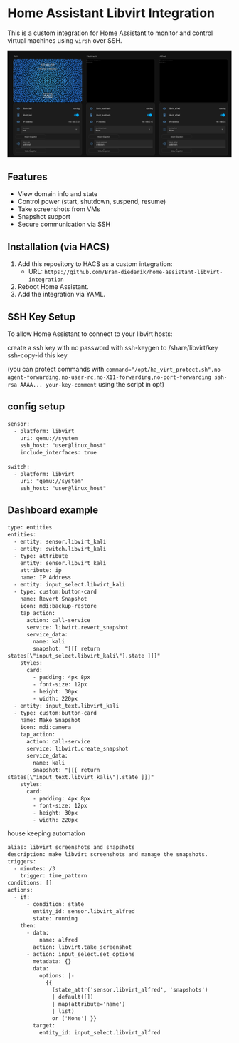 # Home Assistant Libvirt Integration

This is a custom integration for Home Assistant to monitor and control virtual machines using `virsh` over SSH.

![Screenshot of dashboard](images/libvirt.png)

## Features

- View domain info and state
- Control power (start, shutdown, suspend, resume)
- Take screenshots from VMs
- Snapshot support
- Secure communication via SSH

## Installation (via HACS)

1. Add this repository to HACS as a custom integration:
   - URL: `https://github.com/Bram-diederik/home-assistant-libvirt-integration`
2. Reboot Home Assistant.
3. Add the integration via YAML.

## SSH Key Setup

To allow Home Assistant to connect to your libvirt hosts:

create a ssh key with no password with ssh-keygen to /share/libvirt/key
ssh-copy-id this key

(you can protect commands with `command="/opt/ha_virt_protect.sh",no-agent-forwarding,no-user-rc,no-X11-forwarding,no-port-forwarding ssh-rsa AAAA... your-key-comment` using the script in opt)

## config setup

```
sensor:
  - platform: libvirt
    uri: qemu://system
    ssh_host: "user@linux_host"
    include_interfaces: true

switch:
  - platform: libvirt
    uri: "qemu://system"
    ssh_host: "user@linux_host"
```


## Dashboard example

```
type: entities
entities:
  - entity: sensor.libvirt_kali
  - entity: switch.libvirt_kali
  - type: attribute
    entity: sensor.libvirt_kali
    attribute: ip
    name: IP Address
  - entity: input_select.libvirt_kali
  - type: custom:button-card
    name: Revert Snapshot
    icon: mdi:backup-restore
    tap_action:
      action: call-service
      service: libvirt.revert_snapshot
      service_data:
        name: kali
        snapshot: "[[[ return states[\"input_select.libvirt_kali\"].state ]]]"
    styles:
      card:
        - padding: 4px 8px
        - font-size: 12px
        - height: 30px
        - width: 220px
  - entity: input_text.libvirt_kali
  - type: custom:button-card
    name: Make Snapshot
    icon: mdi:camera
    tap_action:
      action: call-service
      service: libvirt.create_snapshot
      service_data:
        name: kali
        snapshot: "[[[ return states[\"input_text.libvirt_kali\"].state ]]]"
    styles:
      card:
        - padding: 4px 8px
        - font-size: 12px
        - height: 30px
        - width: 220px
```

house keeping automation
```
alias: libvirt screenshots and snapshots
description: make libvirt screenshots and manage the snapshots.
triggers:
  - minutes: /3
    trigger: time_pattern
conditions: []
actions:
  - if:
      - condition: state
        entity_id: sensor.libvirt_alfred
        state: running
    then:
      - data:
          name: alfred
        action: libvirt.take_screenshot
      - action: input_select.set_options
        metadata: {}
        data:
          options: |-
            {{
              (state_attr('sensor.libvirt_alfred', 'snapshots') 
              | default([]) 
              | map(attribute='name') 
              | list)
              or ['None'] }}
        target:
          entity_id: input_select.libvirt_alfred
```
